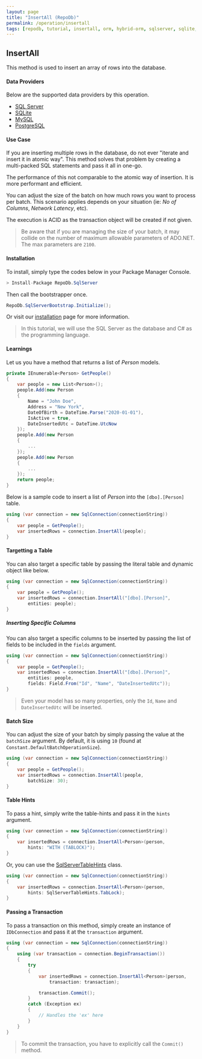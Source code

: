 ```yaml
---
layout: page
title: "InsertAll (RepoDb)"
permalink: /operation/insertall
tags: [repodb, tutorial, insertall, orm, hybrid-orm, sqlserver, sqlite, mysql, postgresql]
---
```


## InsertAll

This method is used to insert an array of rows into the database.

#### Data Providers

Below are the supported data providers by this operation.

- [SQL Server](https://www.nuget.org/packages/RepoDb.SqlServer)
- [SQLite](https://www.nuget.org/packages/RepoDb.SqLite)
- [MySQL](https://www.nuget.org/packages/RepoDb.MySql)
- [PostgreSQL](https://www.nuget.org/packages/RepoDb.PostgreSql)

#### Use Case

If you are inserting multiple rows in the database, do not ever "iterate and insert it in atomic way". This method solves that problem by creating a multi-packed SQL statements and pass it all in one-go.

The performance of this not comparable to the atomic way of insertion. It is more performant and efficient.

You can adjust the size of the batch on how much rows you want to process per batch. This scenario applies depends on your situation (ie: *No of Columns*, *Network Latency*, etc).

The execution is ACID as the transaction object will be created if not given.

> Be aware that if you are managing the size of your batch, it may collide on the number of maximum allowable parameters of ADO.NET. The max parameters are `2100`.

#### Installation

To install, simply type the codes below in your Package Manager Console.

```csharp
> Install-Package RepoDb.SqlServer
```

Then call the bootstrapper once.

```csharp
RepoDb.SqlServerBootstrap.Initialize();
```

Or visit our [installation](/tutorials/installation) page for more information.

> In this tutorial, we will use the SQL Server as the database and C# as the programming language.

#### Learnings

Let us you have a method that returns a list of *Person* models.

```csharp
private IEnumerable<Person> GetPeople()
{
	var people = new List<Person>();
	people.Add(new Person
	{
		Name = "John Doe",
		Address = "New York",
		DateOfBirth = DateTime.Parse("2020-01-01"),
		IsActive = true,
		DateInsertedUtc = DateTime.UtcNow
	});
	people.Add(new Person
	{
		...
	});
	people.Add(new Person
	{
		...
	});
	return people;
}
```

Below is a sample code to insert a list of *Person* into the `[dbo].[Person]` table.

```csharp
using (var connection = new SqlConnection(connectionString))
{
	var people = GetPeople();
	var insertedRows = connection.InsertAll(people);
}
```

#### Targetting a Table

You can also target a specific table by passing the literal table and dynamic object like below.

```csharp
using (var connection = new SqlConnection(connectionString))
{
	var people = GetPeople();
	var insertedRows = connection.InsertAll("[dbo].[Person]",
		entities: people);
}
```

##### Inserting Specific Columns

You can also target a specific columns to be inserted by passing the list of fields to be included in the `fields` argument.

```csharp
using (var connection = new SqlConnection(connectionString))
{
	var people = GetPeople();
	var insertedRows = connection.InsertAll("[dbo].[Person]",
		entities: people,
		fields: Field.From("Id", "Name", "DateInsertedUtc"));
}
```

> Even your model has so many properties, only the `Id`, `Name` and `DateInsertedUtc` will be inserted.

#### Batch Size

You can adjust the size of your batch by simply passing the value at the `batchSize` argument. By default, it is using `10` (found at `Constant.DefaultBatchOperationSize`).

```csharp
using (var connection = new SqlConnection(connectionString))
{
	var people = GetPeople();
	var insertedRows = connection.InsertAll(people,
		batchSize: 30);
}
```

#### Table Hints

To pass a hint, simply write the table-hints and pass it in the `hints` argument.

```csharp
using (var connection = new SqlConnection(connectionString))
{
	var insertedRows = connection.InsertAll<Person>(person,
		hints: "WITH (TABLOCK)");
}
```

Or, you can use the [SqlServerTableHints](/class/SqlServerTableHints) class.

```csharp
using (var connection = new SqlConnection(connectionString))
{
	var insertedRows = connection.InsertAll<Person>(person,
		hints: SqlServerTableHints.TabLock);
}
```

#### Passing a Transaction

To pass a transaction on this method, simply create an instance of `IDbConnection` and pass it at the `transaction` argument.

```csharp
using (var connection = new SqlConnection(connectionString))
{
	using (var transaction = connection.BeginTransaction())
	{
		try
		{
			var insertedRows = connection.InsertAll<Person>(person,
				transaction: transaction);

			transaction.Commit();
		}
		catch (Exception ex)
		{
			// Handles the 'ex' here
		}
	}
}
```

> To commit the transaction, you have to explicitly call the `Commit()` method.


